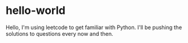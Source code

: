 # hello-world
Hello, I'm using leetcode to get familiar with Python. I'll be
pushing the solutions to questions every now and then.
